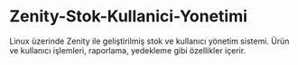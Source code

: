 # Zenity-Stok-Kullanici-Yonetimi
Linux üzerinde Zenity ile geliştirilmiş stok ve kullanıcı yönetim sistemi. Ürün ve kullanıcı işlemleri, raporlama, yedekleme gibi özellikler içerir.
